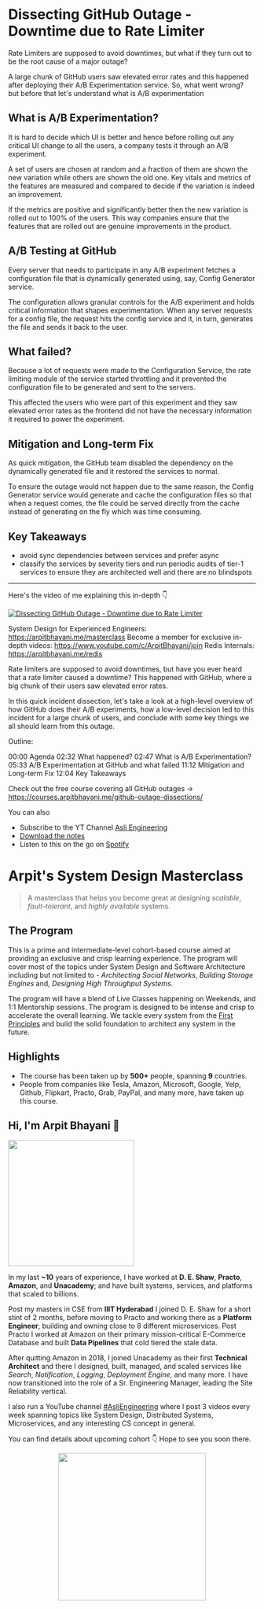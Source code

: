 Dissecting GitHub Outage - Downtime due to Rate Limiter
===


Rate Limiters are supposed to avoid downtimes, but what if they turn out to be the root cause of a major outage?

A large chunk of GitHub users saw elevated error rates and this happened after deploying their A/B Experimentation service. So, what went wrong? but before that let's understand what is A/B experimentation

## What is A/B Experimentation?

It is hard to decide which UI is better and hence before rolling out any critical UI change to all the users, a company tests it through an A/B experiment.

A set of users are chosen at random and a fraction of them are shown the new variation while others are shown the old one. Key vitals and metrics of the features are measured and compared to decide if the variation is indeed an improvement.

If the metrics are positive and significantly better then the new variation is rolled out to 100% of the users. This way companies ensure that the features that are rolled out are genuine improvements in the product.

## A/B Testing at GitHub

Every server that needs to participate in any A/B experiment fetches a configuration file that is dynamically generated using, say, Config Generator service.

The configuration allows granular controls for the A/B experiment and holds critical information that shapes experimentation. When any server requests for a config file, the request hits the config service and it, in turn, generates the file and sends it back to the user.

## What failed?

Because a lot of requests were made to the Configuration Service, the rate limiting module of the service started throttling and it prevented the configuration file to be generated and sent to the servers.

This affected the users who were part of this experiment and they saw elevated error rates as the frontend did not have the necessary information it required to power the experiment.

## Mitigation and Long-term Fix

As quick mitigation, the GitHub team disabled the dependency on the dynamically generated file and it restored the services to normal.

To ensure the outage would not happen due to the same reason, the Config Generator service would generate and cache the configuration files so that when a request comes, the file could be served directly from the cache instead of generating on the fly which was time consuming.

## Key Takeaways

- avoid sync dependencies between services and prefer async
- classify the services by severity tiers and run periodic audits of tier-1 services to ensure they are architected well and there are no blindspots
<hr />


<p>Here's the video of me explaining this in-depth 👇‍</p>

[![Dissecting GitHub Outage - Downtime due to Rate Limiter](https://i.ytimg.com/vi/VPZo8cO1HbI/mqdefault.jpg)](https://www.youtube.com/watch?v=VPZo8cO1HbI)

System Design for Experienced Engineers: https://arpitbhayani.me/masterclass
Become a member for exclusive in-depth videos: https://www.youtube.com/c/ArpitBhayani/join
Redis Internals: https://arpitbhayani.me/redis

Rate limiters are supposed to avoid downtimes, but have you ever heard that a rate limiter caused a downtime? This happened with GitHub, where a big chunk of their users saw elevated error rates.

In this quick incident dissection, let's take a look at a high-level overview of how GitHub does their A/B experiments, how a low-level decision led to this incident for a large chunk of users, and conclude with some key things we all should learn from this outage.

Outline:

00:00 Agenda
02:32 What happened?
02:47 What is A/B Experimentation?
05:33 A/B Experimentation at GitHub and what failed
11:12 Mitigation and Long-term Fix
12:04 Key Takeaways

Check out the free course covering all GitHub outages →  https://courses.arpitbhayani.me/github-outage-dissections/

You can also
 - Subscribe to the YT Channel [Asli Engineering](https://youtube.com/c/ArpitBhayani)
 - [Download the notes](https://drive.google.com/file/d/17xmYQ9tXQfhMUc85uYfkA880VH1ANEKH/view?usp=sharing)
 - Listen to this on the go on [Spotify](https://open.spotify.com/show/7qMoamm2iZQrsPVm6IQLoD)

# Arpit's System Design Masterclass

> A masterclass that helps you become great at designing _scalable_, _fault-tolerant_, and _highly available_ systems.

## The Program

This is a prime and intermediate-level cohort-based course aimed at providing an exclusive and crisp learning experience. The program will cover most of the topics under System Design and Software Architecture including but not limited to - _Architecting Social Networks_, _Building Storage Engines_ and, _Designing High Throughput Systems_.

The program will have a blend of Live Classes happening on Weekends, and 1:1 Mentorship sessions. The program is designed to be intense and crisp to accelerate the overall learning. We tackle every system from the [First Principles](https://en.wikipedia.org/wiki/First_principle) and build the solid foundation to architect any system in the future.


## Highlights

 - The course has been taken up by __500+__ people, spanning __9__ countries.
 - People from companies like Tesla, Amazon, Microsoft, Google, Yelp, Github, Flipkart, Practo, Grab, PayPal, and many more, have taken up this course.


## Hi, I'm Arpit Bhayani 👋

<img width="256px" src="https://edge.arpitbhayani.me/img/arpit.jpg" />

In my last **~10** years of experience, I have worked at **D. E. Shaw**, **Practo**, **Amazon**, and **Unacademy**; and have built systems, services, and platforms that scaled to billions.

Post my masters in CSE from **IIIT Hyderabad** I joined D. E. Shaw for a short stint of 2 months, before moving to Practo and working there as a **Platform Engineer**, building and owning close to 8 different microservices. Post Practo I worked at Amazon on their primary mission-critical E-Commerce Database and built **Data Pipelines** that cold tiered the stale data.

After quitting Amazon in 2018, I joined Unacademy as their first **Technical Architect** and there I designed, built, managed, and scaled services like _Search_, _Notification_, _Logging_, _Deployment Engine_, and many more. I have now transitioned into the role of a Sr. Engineering Manager, leading the Site Reliability vertical.

I also run a YouTube channel [#AsliEngineering](https://www.youtube.com/c/ArpitBhayani) where I post 3 videos every week spanning topics like System Design, Distributed Systems, Microservices, and any interesting CS concept in general.

You can find details about upcoming cohort 👇‍ Hope to see you soon there.

<center>
<a target="_blank" href="https://arpitbhayani.me/masterclass">
<img src="https://user-images.githubusercontent.com/4745789/137859181-d4499cf4-ce65-4466-8b88-a078ece0f081.PNG" width="300px" />
</a>
</center>
